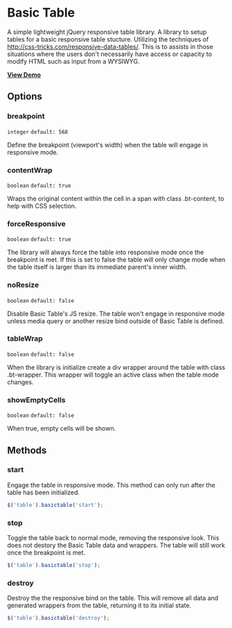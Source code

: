 # Basic Table

A simple lightweight jQuery responsive table library. A library to setup tables for a basic responsive table stucture. Utilizing the techniques of http://css-tricks.com/responsive-data-tables/. This is to assists in those situations where the users don't necessarily have access or capacity to modify HTML such as input from a WYSIWYG.

**[View Demo](http://www.jerrylow.com/basictable/demo/)**

## Options

### breakpoint

`integer` `default: 568`

Define the breakpoint (viewport's width) when the table will engage in responsive mode. 

### contentWrap

`boolean` `default: true`

Wraps the original content within the cell in a span with class .bt-content, to help with CSS selection.

### forceResponsive

`boolean` `default: true`

The library will always force the table into responsive mode once the breakpoint is met. If this is set to false the table will only change mode when the table itself is larger than its immediate parent's inner width.

### noResize

`boolean` `default: false`

Disable Basic Table's JS resize. The table won't engage in responsive mode unless media query or another resize bind outside of Basic Table is defined.

### tableWrap

`boolean` `default: false`

When the library is initialize create a div wrapper around the table with class .bt-wrapper. This wrapper will toggle an active class when the table mode changes.

### showEmptyCells

`boolean` `default: false`

When true, empty cells will be shown.

## Methods

### start

Engage the table in responsive mode. This method can only run after the table has been initialized.

```js
$('table').basictable('start');
```

### stop

Toggle the table back to normal mode, removing the responsive look. This does not destory the Basic Table data and wrappers. The table will still work once the breakpoint is met.

```js
$('table').basictable('stop');
```

### destroy

Destroy the the responsive bind on the table. This will remove all data and generated wrappers from the table, returning it to its initial state.

```js
$('table').basictable('destroy');
```
